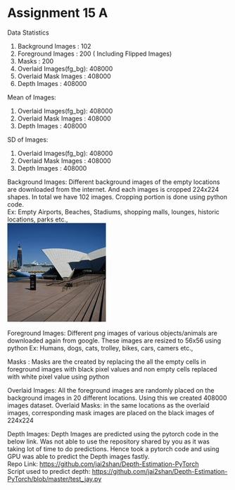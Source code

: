 # Assignment 15 A

Data Statistics
1) Background Images	 : 102
2) Foreground Images     : 200 ( Including Flipped Images)
3) Masks				 : 200
4) Overlaid Images(fg_bg): 408000
5) Overlaid Mask Images  : 408000
6) Depth Images			 : 408000

Mean of Images:
1) Overlaid Images(fg_bg): 408000
2) Overlaid Mask Images  : 408000
3) Depth Images			 : 408000


SD of Images:
1) Overlaid Images(fg_bg): 408000
2) Overlaid Mask Images  : 408000
3) Depth Images			 : 408000


Background Images: Different background images of the empty locations are downloaded from the internet. And each images is cropped 224x224 shapes. In total we have 102 images. Cropping portion is done using python code.               
Ex: Empty Airports, Beaches, Stadiums, shopping malls, lounges, historic locations, parks etc.,                  
![](RM_Images\bg\bg001.jpg?raw=true)                    

Foreground Images: Different png images of various objects/animals are downloaded again from google. These images are resized to 56x56 using python
Ex: Humans, dogs, cats, trolley, bikes, cars, camers etc.,

Masks : Masks are the created by replacing the all the empty cells in foreground images with black pixel values and non empty cells replaced with white pixel value using python

Overlaid Images: All the foreground images are randomly placed on the background images in 20 different locations. Using this we created 408000 images dataset.
Overlaid Masks: in the same locations as the overlaid images, corresponding mask images are placed on the black images of 224x224

Depth Images: Depth Images are predicted using the pytorch code in the below link. Was not able to use the repository shared by you as it was taking lot of time to do predictions. Hence took a pytorch code and using GPU was able to predict the Depth images fastly.                
Repo Link: https://github.com/jai2shan/Depth-Estimation-PyTorch             
Script used to predict depth: https://github.com/jai2shan/Depth-Estimation-PyTorch/blob/master/test_jay.py                       

